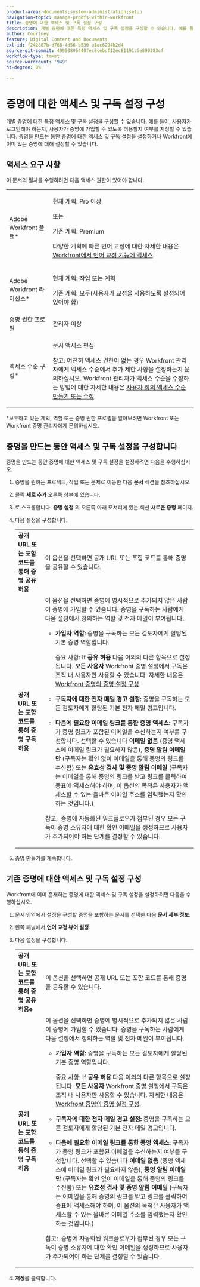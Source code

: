 ```yaml
---
product-area: documents;system-administration;setup
navigation-topic: manage-proofs-within-workfront
title: 증명에 대한 액세스 및 구독 설정 구성
description: 개별 증명에 대한 특정 액세스 및 구독 설정을 구성할 수 있습니다. 예를 들어, 사용자가 로그인해야 하는지, 사용자가 증명에 가입할 수 있도록 허용할지 여부를 지정할 수 있습니다. 증명을 만드는 동안 증명에 대한 액세스 및 구독 설정을 설정하거나 Workfront에 이미 있는 증명에 대해 설정할 수 있습니다.
author: Courtney
feature: Digital Content and Documents
exl-id: f242887b-d768-4d56-b530-a1ac6294b2d4
source-git-commit: 49950895440fec8cebdf12ec81191c6e890383cf
workflow-type: tm+mt
source-wordcount: '949'
ht-degree: 0%

---
```


# 증명에 대한 액세스 및 구독 설정 구성

개별 증명에 대한 특정 액세스 및 구독 설정을 구성할 수 있습니다. 예를 들어, 사용자가 로그인해야 하는지, 사용자가 증명에 가입할 수 있도록 허용할지 여부를 지정할 수 있습니다. 증명을 만드는 동안 증명에 대한 액세스 및 구독 설정을 설정하거나 Workfront에 이미 있는 증명에 대해 설정할 수 있습니다.

## 액세스 요구 사항

이 문서의 절차를 수행하려면 다음 액세스 권한이 있어야 합니다.

<table style="table-layout:auto"> 
 <col> 
 <col> 
 <tbody> 
  <tr> 
   <td role="rowheader">Adobe Workfront 플랜*</td> 
   <td> <p>현재 계획: Pro 이상</p> <p>또는</p> <p>기존 계획: Premium</p> <p>다양한 계획에 따른 언어 교정에 대한 자세한 내용은 <a href="/help/quicksilver/administration-and-setup/manage-workfront/configure-proofing/access-to-proofing-functionality.md" class="MCXref xref">Workfront에서 언어 교정 기능에 액세스</a>.</p> </td> 
  </tr> 
  <tr> 
   <td role="rowheader">Adobe Workfront 라이선스*</td> 
   <td> <p>현재 계획: 작업 또는 계획</p> <p>기존 계획: 모두(사용자가 교정을 사용하도록 설정되어 있어야 함)</p> </td> 
  </tr> 
  <tr> 
   <td role="rowheader">증명 권한 프로필 </td> 
   <td>관리자 이상</td> 
  </tr> 
  <tr> 
   <td role="rowheader">액세스 수준 구성*</td> 
   <td> <p>문서 액세스 편집</p> <p>참고: 여전히 액세스 권한이 없는 경우 Workfront 관리자에게 액세스 수준에서 추가 제한 사항을 설정하는지 문의하십시오. Workfront 관리자가 액세스 수준을 수정하는 방법에 대한 자세한 내용은 <a href="../../../administration-and-setup/add-users/configure-and-grant-access/create-modify-access-levels.md" class="MCXref xref">사용자 정의 액세스 수준 만들기 또는 수정</a>.</p> </td> 
  </tr> 
 </tbody> 
</table>

&#42;보유하고 있는 계획, 역할 또는 증명 권한 프로필을 알아보려면 Workfront 또는 Workfront 증명 관리자에게 문의하십시오.

## 증명을 만드는 동안 액세스 및 구독 설정을 구성합니다

증명을 만드는 동안 증명에 대한 액세스 및 구독 설정을 설정하려면 다음을 수행하십시오.

1. 증명을 원하는 프로젝트, 작업 또는 문제로 이동한 다음 **문서** 섹션을 참조하십시오.
1. 클릭 **새로 추가** 오른쪽 상부에 있습니다.
1. 로 스크롤합니다. **증명 설정** 의 오른쪽 아래 모서리에 있는 섹션 **새로운 증명** 페이지.

1. 다음 설정을 구성합니다.

   <table style="table-layout:auto"> 
    <col> 
    <col> 
    <tbody> 
     <tr> 
      <td role="rowheader"><strong>공개 URL 또는 포함 코드를 통해 증명 공유 허용</strong> </td> 
      <td>이 옵션을 선택하면 공개 URL 또는 포함 코드를 통해 증명을 공유할 수 있습니다.</td> 
     </tr> 
     <tr> 
      <td role="rowheader"><strong>공개 URL 또는 포함 코드를 통해 증명 구독 허용</strong> </td> 
      <td>이 옵션을 선택하면 증명에 명시적으로 추가되지 않은 사람이 증명에 가입할 수 있습니다. 증명을 구독하는 사람에게 다음 설정에서 정의하는 역할 및 전자 메일이 부여됩니다.
       <ul>
        <li><p><strong>가입자 역할:</strong> 증명을 구독하는 모든 검토자에게 할당된 기본 증명 역할입니다. </p><p>중요 사항: If <strong>공유 허용</strong> 다음 이외의 다른 항목으로 설정됩니다. <strong>모든 사용자</strong> Workfront 증명 설정에서 구독은 조직 내 사용자만 사용할 수 있습니다. 자세한 내용은 <a href="../../../workfront-proof/wp-work-proofsfiles/manage-your-work/configure-proof-settings.md" class="MCXref xref">Workfront 증명의 증명 설정 구성</a>.</p></li>
        <li><strong>구독자에 대한 전자 메일 경고 설정:</strong> 증명을 구독하는 모든 검토자에게 할당된 기본 전자 메일 경고입니다.</li>
       </ul><p>
        <ul>
         <li><strong>다음에 필요한 이메일 링크를 통한 증명 액세스:</strong> 구독자가 증명 링크가 포함된 이메일을 수신하는지 여부를 구성합니다. 선택할 수 있습니다 <strong>이메일 없음</strong> (증명 액세스에 이메일 링크가 필요하지 않음), <strong>증명 알림 이메일만</strong> (구독자는 확인 없이 이메일을 통해 증명의 링크를 수신함) 또는 <strong>유효성 검사 및 증명 알림 이메일</strong> (구독자는 이메일을 통해 증명의 링크를 받고 링크를 클릭하여 증표에 액세스해야 하며, 이 옵션의 목적은 사용자가 액세스할 수 있는 올바른 이메일 주소를 입력했는지 확인하는 것입니다.)</li>
        </ul><p>참고:  증명에 자동화된 워크플로우가 첨부된 경우 모든 구독이 증명 소유자에 대한 확인 이메일을 생성하므로 사용자가 추가되어야 하는 단계를 결정할 수 있습니다.<br></p></p></td> 
     </tr> 
    </tbody> 
   </table>

1. 증명 만들기를 계속합니다.

## 기존 증명에 대한 액세스 및 구독 설정 구성

Workfront에 이미 존재하는 증명에 대한 액세스 및 구독 설정을 설정하려면 다음을 수행하십시오.

1. 문서 영역에서 설정을 구성할 증명을 포함하는 문서를 선택한 다음 **문서 세부 정보**.
1. 왼쪽 패널에서 **언어 교정 뷰어 설정**.
1. 다음 설정을 구성합니다.

   <table style="table-layout:auto"> 
    <col> 
    <col> 
    <tbody> 
     <tr> 
      <td role="rowheader"><strong>공개 URL 또는 포함 코드를 통해 증명 공유 허용</strong><strong>e</strong> </td> 
      <td>이 옵션을 선택하면 공개 URL 또는 포함 코드를 통해 증명을 공유할 수 있습니다.</td> 
     </tr> 
     <tr> 
      <td role="rowheader"><strong>공개 URL 또는 포함 코드를 통해 증명 구독 허용</strong> </td> 
      <td>이 옵션을 선택하면 증명에 명시적으로 추가되지 않은 사람이 증명에 가입할 수 있습니다. 증명을 구독하는 사람에게 다음 설정에서 정의하는 역할 및 전자 메일이 부여됩니다.
       <ul>
        <li><p><strong>가입자 역할:</strong> 증명을 구독하는 모든 검토자에게 할당된 기본 증명 역할입니다. </p><p>중요 사항: If <strong>공유 허용</strong> 다음 이외의 다른 항목으로 설정됩니다. <strong>모든 사용자</strong> Workfront 증명 설정에서 구독은 조직 내 사용자만 사용할 수 있습니다. 자세한 내용은 <a href="../../../workfront-proof/wp-work-proofsfiles/manage-your-work/configure-proof-settings.md" class="MCXref xref">Workfront 증명의 증명 설정 구성</a>.</p></li>
        <li><strong>구독자에 대한 전자 메일 경고 설정:</strong> 증명을 구독하는 모든 검토자에게 할당된 기본 전자 메일 경고입니다.</li>
       </ul><p>
        <ul>
         <li><strong>다음에 필요한 이메일 링크를 통한 증명 액세스:</strong> 구독자가 증명 링크가 포함된 이메일을 수신하는지 여부를 구성합니다. 선택할 수 있습니다 <strong>이메일 없음</strong> (증명 액세스에 이메일 링크가 필요하지 않음), <strong>증명 알림 이메일만</strong> (구독자는 확인 없이 이메일을 통해 증명의 링크를 수신함) 또는 <strong>유효성 검사 및 증명 알림 이메일</strong> (구독자는 이메일을 통해 증명의 링크를 받고 링크를 클릭하여 증표에 액세스해야 하며, 이 옵션의 목적은 사용자가 액세스할 수 있는 올바른 이메일 주소를 입력했는지 확인하는 것입니다.)</li>
        </ul><p>참고:  증명에 자동화된 워크플로우가 첨부된 경우 모든 구독이 증명 소유자에 대한 확인 이메일을 생성하므로 사용자가 추가되어야 하는 단계를 결정할 수 있습니다.<br></p></p></td> 
     </tr> 
    </tbody> 
   </table>

1. **저장**&#x200B;을 클릭합니다.
